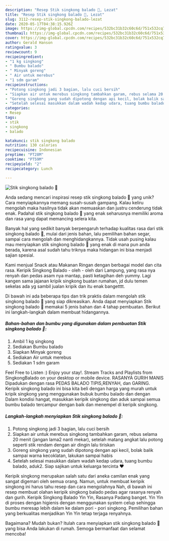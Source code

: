 ```yaml
---
description: "Resep Stik singkong balado 🍟, Lezat"
title: "Resep Stik singkong balado 🍟, Lezat"
slug: 3112-resep-stik-singkong-balado-lezat
date: 2020-05-17T04:38:15.926Z
image: https://img-global.cpcdn.com/recipes/532bc31b32c60c6d/751x532cq70/stik-singkong-balado-🍟-foto-resep-utama.jpg
thumbnail: https://img-global.cpcdn.com/recipes/532bc31b32c60c6d/751x532cq70/stik-singkong-balado-🍟-foto-resep-utama.jpg
cover: https://img-global.cpcdn.com/recipes/532bc31b32c60c6d/751x532cq70/stik-singkong-balado-🍟-foto-resep-utama.jpg
author: Gerald Hanson
ratingvalue: 3
reviewcount: 9
recipeingredient:
- "1 kg singkong"
- " Bumbu balado"
- " Minyak goreng"
- " Air untuk merebus"
- "1 sdm garam"
recipeinstructions:
- "Potong singkong jadi 3 bagian, lalu cuci bersih"
- "Siapkan air untuk merebus singkong tambahkan garam, rebus selama 20 menit (jangan lama2 nanti mekar), setelah matang angkat lalu potong seperti stik rendam dengan air dingin lalu tiriskan"
- "Goreng singkong yang sudah dipotong dengan api kecil, bolak balik sampai warna kecoklatan, lakukan sampai habis"
- "Setelah selesai masukkan dalam wadah kedap udara, tuang bumbu balado, aduk2. Siap sajikan untuk keluarga tercinta ❤"
categories:
- Resep
tags:
- stik
- singkong
- balado

katakunci: stik singkong balado 
nutrition: 130 calories
recipecuisine: Indonesian
preptime: "PT28M"
cooktime: "PT59M"
recipeyield: "2"
recipecategory: Lunch

---
```



![Stik singkong balado 🍟](https://img-global.cpcdn.com/recipes/532bc31b32c60c6d/751x532cq70/stik-singkong-balado-🍟-foto-resep-utama.jpg)

Anda sedang mencari inspirasi resep stik singkong balado 🍟 yang unik? Cara menyiapkannya memang susah-susah gampang. Kalau keliru mengolah maka hasilnya tidak akan memuaskan dan justru cenderung tidak enak. Padahal stik singkong balado 🍟 yang enak seharusnya memiliki aroma dan rasa yang dapat memancing selera kita.

Banyak hal yang sedikit banyak berpengaruh terhadap kualitas rasa dari stik singkong balado 🍟, mulai dari jenis bahan, lalu pemilihan bahan segar, sampai cara mengolah dan menghidangkannya. Tidak usah pusing kalau mau menyiapkan stik singkong balado 🍟 yang enak di mana pun anda berada, karena asal sudah tahu triknya maka hidangan ini bisa menjadi sajian spesial.

Kami menjual Snack atau Makanan Ringan dengan berbagai model dan cita rasa. Keripik Singkong Balado - oleh - oleh dari Lampung, yang rasa nya renyah dan pedas asam nya mantap, pasti ketagihan deh yummy. Lagi kangen sama jajanan kripik singkong buatan rumahan, jd dulu temen sekelas ada yg sambil jualan kripik dan itu enak bangetttt.


Di bawah ini ada beberapa tips dan trik praktis dalam mengolah stik singkong balado 🍟 yang siap dikreasikan. Anda dapat menyiapkan Stik singkong balado 🍟 memakai 5 jenis bahan dan 4 tahap pembuatan. Berikut ini langkah-langkah dalam membuat hidangannya.

<!--inarticleads1-->

##### Bahan-bahan dan bumbu yang digunakan dalam pembuatan Stik singkong balado 🍟:

1. Ambil 1 kg singkong
1. Sediakan  Bumbu balado
1. Siapkan  Minyak goreng
1. Sediakan  Air untuk merebus
1. Sediakan 1 sdm garam


Feel Free to Listen :) Enjoy your stay!. Stream Tracks and Playlists from SingkongBalado on your desktop or mobile device. RASANYA GURIH MANIS Dipadukan dengan rasa PEDAS BALADO TIPIS,RENYAH, dan GARING. Keripik singkong balado ini bisa kita beli dengan harga yang murah untuk kripik singkong yang menggunakan bubuk bumbu balado dan dengan Dalam kondisi hangat, masukkan keripik singkong dan aduk sampai semua bumbu balado tercampur dengan baik dan menempel di keripik singkong. 

<!--inarticleads2-->

##### Langkah-langkah menyiapkan Stik singkong balado 🍟:

1. Potong singkong jadi 3 bagian, lalu cuci bersih
1. Siapkan air untuk merebus singkong tambahkan garam, rebus selama 20 menit (jangan lama2 nanti mekar), setelah matang angkat lalu potong seperti stik rendam dengan air dingin lalu tiriskan
1. Goreng singkong yang sudah dipotong dengan api kecil, bolak balik sampai warna kecoklatan, lakukan sampai habis
1. Setelah selesai masukkan dalam wadah kedap udara, tuang bumbu balado, aduk2. Siap sajikan untuk keluarga tercinta ❤


Keripik singkong merupakan salah satu dari aneka camilan enak yang sangat digemari oleh semua orang. Namun, untuk membuat keripik singkong ini harus tahu resep dan cara mengolahnya Nah, di bawah ini resep membuat olahan keripik singkong balado pedas agar rasanya renyah dan gurih. Keripik Singkong Balado Yin Yin, Rasanya Padang banget. Yin Yin di proses dengan higienis dengan menggunakan system celup sehingga bumbu meresap lebih dalam ke dalam pori - pori singkong. Pemilihan bahan yang berkualitas menjadikan Yin Yin tetap terjaga renyahnya. 

Bagaimana? Mudah bukan? Itulah cara menyiapkan stik singkong balado 🍟 yang bisa Anda lakukan di rumah. Semoga bermanfaat dan selamat mencoba!
